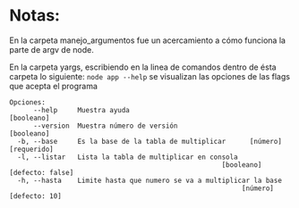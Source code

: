 # Notas:

En la carpeta manejo_argumentos fue un acercamiento a cómo funciona la parte de argv de node.

En la carpeta yargs, escribiendo en la linea de comandos dentro de ésta carpeta lo siguiente: ```node app --help``` se visualizan las opciones de las flags que acepta el programa

```
Opciones:
      --help     Muestra ayuda                                        [booleano]
      --version  Muestra número de versión                            [booleano]
  -b, --base     Es la base de la tabla de multiplicar      [número] [requerido]
  -l, --listar   Lista la tabla de multiplicar en consola
                                                     [booleano] [defecto: false]
  -h, --hasta    Limite hasta que numero se va a multiplicar la base
                                                          [número] [defecto: 10]
```